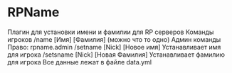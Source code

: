 # RPName
Плагин для установки имени и фамилии для RP серверов
Команды игроков
/name [Имя] [Фамилия] (можно что то одно)
Админ команды
Право: rpname.admin
/setname [Nick] [Новое имя] Устанавливает имя для игрока
/setsname [Nick] [Новая Фамилия] Устанавливает фамилию для игрока
Все данные лежат в файле data.yml 

